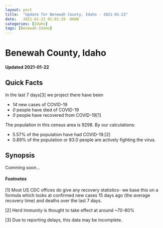 ```yaml
---
layout: post
title:  "Update for Benewah County, Idaho - 2021-01-22"
date:   2021-01-22 01:01:29 -0600
categories: [Idaho]
tags: [Benewah-Idaho]
---
```


# Benewah County, Idaho
#### Updated 2021-01-22

## Quick Facts

In the last 7 days[3] we project there have been
- *14* new cases of COVID-19
- *0* people have died of COVID-19
- *0* people have recovered from COVID-19[1]

The population in this census area is 9298. By our calculations:
- 5.57% of the population have had COVID-19.[2]
- 0.89% of the population or 83.0 people are actively fighting the virus.

## Synopsis

Comming soon...


#### Footnotes

[1] Most US CDC offices do give any recovery statistics- we base this on a formula which looks at confirmed new cases
15 days ago (the average recovery time) and deaths over the last 7 days.

[2] Herd Immunity is thought to take effect at around ~70-80%

[3] Due to reporting delays, this data may be incomplete.
 
    